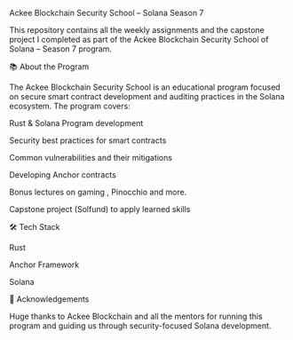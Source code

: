 Ackee Blockchain Security School – Solana Season 7

This repository contains all the weekly assignments and the capstone project I completed as part of the Ackee Blockchain Security School of Solana – Season 7 program.

📚 About the Program

The Ackee Blockchain Security School is an educational program focused on secure smart contract development and auditing practices in the Solana ecosystem. The program covers:

Rust & Solana Program development

Security best practices for smart contracts

Common vulnerabilities and their mitigations

Developing Anchor contracts

Bonus lectures on gaming , Pinocchio and more.

Capstone project (Solfund) to apply learned skills

🛠️ Tech Stack

Rust

Anchor Framework

Solana

🙏 Acknowledgements

Huge thanks to Ackee Blockchain
 and all the mentors for running this program and guiding us through security-focused Solana development.
